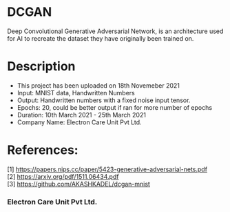 # DCGAN

Deep Convolutional Generative Adversarial Network, is an architecture used for AI to recreate the dataset they have originally been trained on.

# Description
- This project has been uploaded on 18th Novemeber 2021
- Input: MNIST data, Handwritten Numbers
- Output: Handwritten numbers with a fixed noise input tensor.
- Epochs: 20, could be better output if ran for more number of epochs
- Duration: 10th March 2021 - 25th March 2021
- Company Name: Electron Care Unit Pvt Ltd. 

# References:

[1] https://papers.nips.cc/paper/5423-generative-adversarial-nets.pdf <br>
[2] https://arxiv.org/pdf/1511.06434.pdf <br>
[3] https://github.com/AKASHKADEL/dcgan-mnist


### Electron Care Unit Pvt Ltd.
